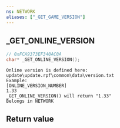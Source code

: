 ```yaml
---
ns: NETWORK
aliases: ["_GET_GAME_VERSION"]
---
```

## _GET_ONLINE_VERSION

```c
// 0xFCA9373EF340AC0A
char* _GET_ONLINE_VERSION();
```

```
Online version is defined here: update\update.rpf\common\data\version.txt  
Example:  
[ONLINE_VERSION_NUMBER]  
1.33  
_GET_ONLINE_VERSION() will return "1.33"  
Belongs in NETWORK  
```

## Return value
